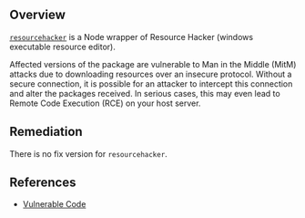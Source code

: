 ## Overview
[`resourcehacker`](https://www.npmjs.com/package/resourcehacker) is a Node wrapper of Resource Hacker (windows executable resource editor).

Affected versions of the package are vulnerable to Man in the Middle (MitM) attacks due to downloading resources over an insecure protocol. Without a secure connection, it is possible for an attacker to intercept this connection and alter the packages received. In serious cases, this may even lead to Remote Code Execution (RCE) on your host server.

## Remediation
There is no fix version for `resourcehacker`.

## References
- [Vulnerable Code](https://github.com/felicienfrancois/node-resourcehacker/blob/13f71e9e0c46788f6eff5a7e82b6fa11a0a3dde4/scripts/install.js#L4)
